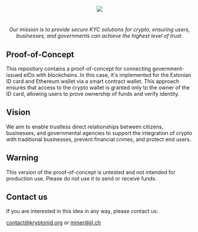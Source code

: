 <p align="center">
  <img src="logo.svg">
</p>

#

<p style="text-align: center;"><em>Our mission is to provide secure KYC solutions for crypto, ensuring users, businesses, and governments can achieve the highest level of trust.</em></p>


## Proof-of-Concept

This repository contains a proof-of-concept for connecting government-issued eIDs with blockchains. In this case, it's implemented for the Estonian ID card and Ethereum wallet via a smart contract wallet. This approach ensures that access to the crypto wallet is granted only to the owner of the ID card, allowing users to prove ownership of funds and verify identity.

## Vision

We aim to enable trustless direct relationships between citizens, businesses, and governmental agencies to support the integration of crypto with traditional businesses, prevent financial crimes, and protect end users.

## Warning

This version of the proof-of-concept is untested and not intended for production use. Please do not use it to send or receive funds.

## Contact us

If you are interested in this idea in any way, please contact us:

contact@kryptonid.org
or
[miner@jjl.ch](mailto:miner@jjl.ch)







